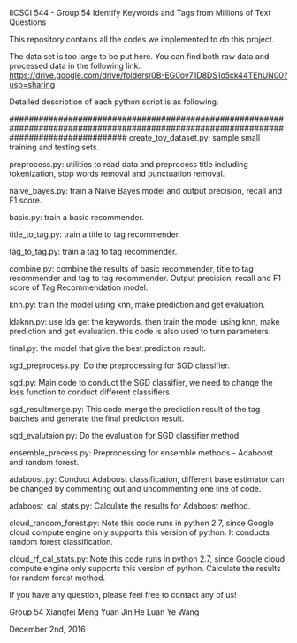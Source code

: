 IICSCI 544 - Group 54
Identify Keywords and Tags from Millions of Text Questions

This repository contains all the codes we implemented to do this project. 

The data set is too large to be put here. You can find both raw data and processed data in the following link.
https://drive.google.com/drive/folders/0B-EG0ov71D8DS1o5ck44TEhUN00?usp=sharing


Detailed description of each python script is as following.

########################################################################################################################################
create_toy_dataset.py: sample small training and testing sets.

preprocess.py: utilities to read data and preprocess title including tokenization, stop words removal and punctuation removal.

naive_bayes.py: train a Naive Bayes model and output precision, recall and F1 score.

basic.py: train a basic recommender.

title_to_tag.py: train a title to tag recommender.

tag_to_tag.py: train a tag to tag recommender.

combine.py: combine the results of basic recommender, title to tag recommender and tag to tag recommender. Output precision, recall and F1 score of Tag Recommendation model.

knn.py: train the model using knn, make prediction and get evaluation.

ldaknn.py: use lda get the keywords, then train the model using knn, make prediction and get evaluation. this code is also used to turn parameters.

final.py: the model that give the best prediction result.

sgd_preprocess.py: Do the preprocessing for SGD classifier.

sgd.py: Main code to conduct the SGD classifier, we need to change the loss function to conduct different classifiers.

sgd_resultmerge.py: This code merge the prediction result of the tag batches and generate the final prediction result.

sgd_evalutaion.py: Do the evaluation for SGD classifier method.

ensemble_precess.py: Preprocessing for ensemble methods - Adaboost and random forest.

adaboost.py: Conduct Adaboost classification, different base estimator can be changed by commenting out and uncommenting one line of code.

adaboost_cal_stats.py: Calculate the results for Adaboost method.

cloud_random_forest.py: Note this code runs in python 2.7, since Google cloud compute engine only supports this version of python. It conducts random forest classification.

cloud_rf_cal_stats.py: Note this code runs in python 2.7, since Google cloud compute engine only supports this version of python. Calculate the results for random forest method.


If you have any question, please feel free to contact any of us!

Group 54
Xiangfei Meng
Yuan Jin
He Luan
Ye Wang

December 2nd, 2016
